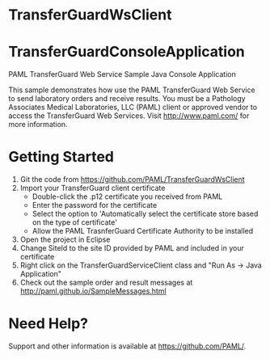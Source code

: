 TransferGuardWsClient
=====================

# TransferGuardConsoleApplication
PAML TransferGuard Web Service Sample Java Console Application

This sample demonstrates how use the PAML TransferGuard Web Service to send laboratory orders and receive results.  You must be a Pathology Associates Medical Laboratories, LLC (PAML) client or 
approved vendor to access the TransferGuard Web Services.  Visit http://www.paml.com/ for more information.

# Getting Started
1. Git the code from https://github.com/PAML/TransferGuardWsClient
2. Import your TransferGuard client certificate
   * Double-click the .p12 certificate you received from PAML
   * Enter the password for the certificate
   * Select the option to 'Automatically select the certificate store based on the type of certificate'
   * Allow the PAML TrasnferGuard Certificate Authority to be installed
3. Open the project in Eclipse
4. Change SiteId to the site ID provided by PAML and included in your certificate
5. Right click on the TransferGuardServiceClient class and "Run As -> Java Application"
6. Check out the sample order and result messages at http://paml.github.io/SampleMessages.html

# Need Help?
Support and other information is available at https://github.com/PAML/.
